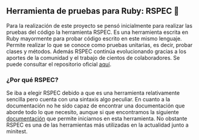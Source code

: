 ## Herramienta de pruebas para Ruby: RSPEC :small_orange_diamond:
Para la realización de este proyecto se pensó inicialmente para realizar las pruebas del código la herramienta RSPEC. Es una herramienta escrita en Ruby mayormente para probar código escrito en este mismo lenguaje. Permite realizar lo que se conoce como pruebas unitarias, es decir, probar clases y métodos. Además RSPEC continúa evolucionando gracias a los aportes de la comunidad y el trabajo de cientos de colaboradores. Se puede consultar el repositorio oficial [aquí](https://github.com/rspec/rspec).
### ¿Por qué RSPEC?
Se iba a elegir RSPEC debido a que es una herramienta relativamente sencilla pero cuenta con una sintaxis algo peculiar. En cuanto a la documentación no he sido capaz de encontrar una documentación que aborde todo lo que necesito, aunque si que encontramos la siguiente  [documentación](https://rspec.info/documentation/) que permite iniciarnos en esta herramienta. No obstante RSPEC es una de las herramientas más utilizadas en la actualidad junto a minitest.
